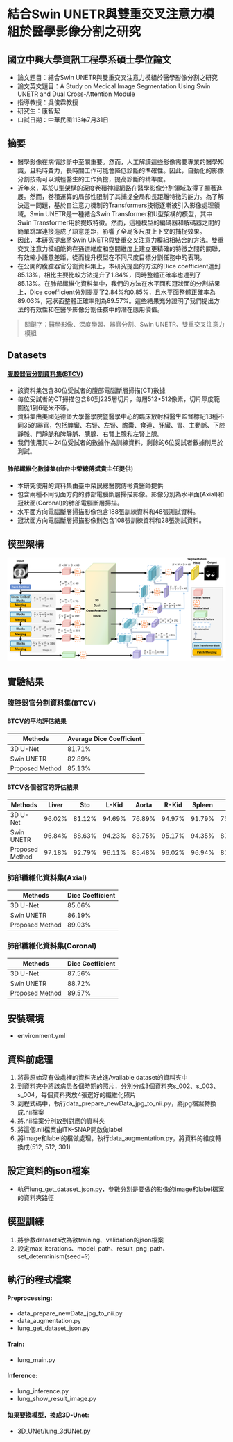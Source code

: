 # 結合Swin UNETR與雙重交叉注意力模組於醫學影像分割之研究
## 國立中興大學資訊工程學系碩士學位論文
- 論文題目：結合Swin UNETR與雙重交叉注意力模組於醫學影像分割之研究
- 論文英文題目：A Study on Medical Image Segmentation Using Swin UNETR and Dual Cross-Attention Module
- 指導教授：吳俊霖教授
- 研究生：康智絜
- 口試日期：中華民國113年7月31日

## 摘要
- 醫學影像在病情診斷中至關重要。然而，人工解讀這些影像需要專業的醫學知識，且耗時費力，長時間工作可能會降低診斷的準確性。因此，自動化的影像分割技術可以減輕醫生的工作負擔，提高診斷的精準度。
- 近年來，基於U型架構的深度卷積神經網路在醫學影像分割領域取得了顯著進展。然而，卷積運算的局部性限制了其捕捉全局和長距離特徵的能力。為了解決這一問題，基於自注意力機制的Transformers技術逐漸被引入影像處理領域。Swin UNETR是一種結合Swin Transformer和U型架構的模型，其中Swin Transformer用於提取特徵。然而，這種模型的編碼器和解碼器之間的簡單跳躍連接造成了語意差距，影響了全局多尺度上下文的捕捉效果。
- 因此，本研究提出將Swin UNETR與雙重交叉注意力模組相結合的方法。雙重交叉注意力模組能夠在通道維度和空間維度上建立更精確的特徵之間的關聯，有效縮小語意差距，從而提升模型在不同尺度目標分割任務中的表現。
- 在公開的腹腔器官分割資料集上，本研究提出的方法的Dice coefficient達到85.13%，相比主要比較方法提升了1.84%，同時整體正確率也達到了85.13%。在肺部纖維化資料集中，我們的方法在水平面和冠狀面的分割結果上，Dice coefficient分別提高了2.84%和0.85%，且水平面整體正確率為89.03%，冠狀面整體正確率則為89.57%。這些結果充分證明了我們提出方法的有效性和在醫學影像分割任務中的潛在應用價值。

> 關鍵字：醫學影像、深度學習、器官分割、Swin UNETR、雙重交叉注意力模組

## Datasets
#### [腹腔器官分割資料集(BTCV)](https://www.synapse.org/Synapse:syn3193805/wiki/217789)
- 該資料集包含30位受試者的腹部電腦斷層掃描(CT)數據
- 每位受試者的CT掃描包含80到225層切片，每層512×512像素，切片厚度範圍從1到6毫米不等。
- 資料集由美國范德堡大學醫學院暨醫學中心的臨床放射科醫生監督標記13種不同35的器官，包括脾臟、右腎、左腎、膽囊、食道、肝臟、胃、主動脈、下腔靜脈、門靜脈和脾靜脈、胰腺、右腎上腺和左腎上腺。
- 我們使用其中24位受試者的數據作為訓練資料，剩餘的6位受試者數據則用於測試。

#### 肺部纖維化數據集(由台中榮總傅斌貴主任提供)
- 本研究使用的資料集由臺中榮民總醫院傅彬貴醫師提供
- 包含兩種不同切面方向的肺部電腦斷層掃描影像。影像分別為水平面(Axial)和冠狀面(Coronal)的肺部電腦斷層掃描。
- 水平面方向電腦斷層掃描影像包含188張訓練資料和48張測試資料。
- 冠狀面方向電腦斷層掃描影像則包含108張訓練資料和28張測試資料。

## 模型架構
![本研究之網路架構示意圖](https://github.com/kang0921/A-Study-on-Medical-Image-Segmentation-Using-Swin-UNETR-and-Dual-ross-Attention-Module/blob/main/assets/%E6%9C%AC%E7%A0%94%E7%A9%B6%E4%B9%8B%E7%B6%B2%E8%B7%AF%E6%9E%B6%E6%A7%8B%E7%A4%BA%E6%84%8F%E5%9C%96.png)

## 實驗結果
### 腹腔器官分割資料集(BTCV)
#### BTCV的平均評估結果
| Methods | Average Dice Coefficient | 
|---------|--------------------------|
| 3D U-Net |  81.71% |
| Swin UNETR | 82.89% |
| Proposed Method | 85.13% |

#### BTCV各個器官的評估結果
| Methods | Liver |  Sto | L-Kid | Aorta | R-Kid | Spleen |	Pan | IVC |	Eso |	Veins | L-Ad | Gall | R-Ad |
|---------|-------|-------|-------|-------|-------|-------|-------|-------|-------|-------|-------|-------|-------|
| 3D U-Net |  96.02% | 81.12% | 94.69%|76.89%|94.97%|91.79%|75.63%|79.41%|67.83%|79.40%|76.80%|75.87%|54.70%|
| Swin UNETR | 96.84% | 88.63% | 94.23%|83.75%|95.17%|94.35%|83.00%|83.40%|73.70%|82.52%|83.62%|78.65%|66.67%|
| Proposed Method | 97.18% | 92.79% | 96.11%|85.48%|96.02%|96.94%|83.69%|86.13%|77.20%|81.34%|80.85%|85.07%|65.46%|

### 肺部纖維化資料集(Axial)
| Methods | Dice Coefficient | 
|---------|--------------------------|
| 3D U-Net |  85.06% |
| Swin UNETR | 86.19% |
| Proposed Method | 89.03% |

### 肺部纖維化資料集(Coronal)
| Methods | Dice Coefficient | 
|---------|--------------------------|
| 3D U-Net |  87.56% |
| Swin UNETR | 88.72% |
| Proposed Method | 89.57% |
## 安裝環境
- environment.yml

## 資料前處理
1. 將最原始沒有做處裡的資料夾放進Available dataset的資料夾中
2. 到資料夾中將該病患各個時期的照片，分別分成3個資料夾s_002、s_003、s_004，每個資料夾放4張選好的纖維化照片
3. 到程式碼中，執行data_prepare_newData_jpg_to_nii.py，將jpg檔案轉換成.nii檔案
4. 將.nii檔案分別放到對應的資料夾
5. 將這個.nii檔案由ITK-SNAP開啟做label
6. 將image和label的檔做處理，執行data_augmentation.py，將資料的維度轉換成(512, 512, 301)

## 設定資料的json檔案
- 執行lung_get_dataset_json.py，參數分別是要做的影像的image和label檔案的資料夾路徑

## 模型訓練
1. 將參數datasets改為欲training、validation的json檔案
2. 設定max_iterations、model_path、result_png_path、set_determinism(seed=?)

## 執行的程式檔案
#### Preprocessing:
- data_prepare_newData_jpg_to_nii.py
- data_augmentation.py
- lung_get_dataset_json.py

#### Train:
- lung_main.py

#### Inference:
- lung_inference.py
- lung_show_result_image.py

#### 如果要換模型，換成3D-Unet:
- 3D_UNet/lung_3dUNet.py
